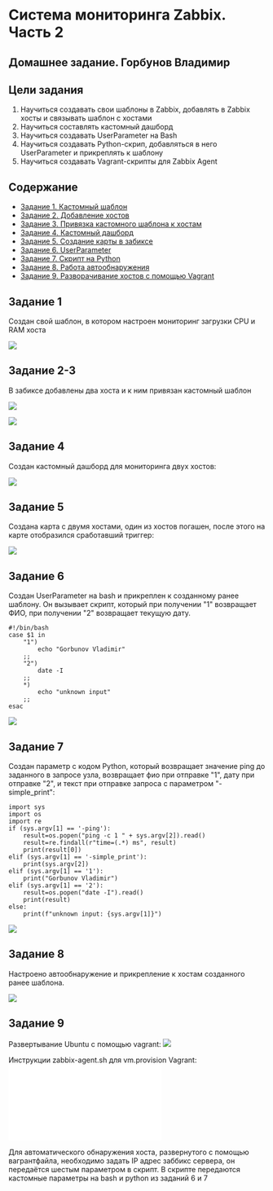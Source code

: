 # Система мониторинга Zabbix. Часть 2
## Домашнее задание. Горбунов Владимир

## Цели задания
1. Научитьcя создавать свои шаблоны в Zabbix, добавлять в Zabbix хосты и связывать шаблон с хостами
2. Научиться составлять кастомный дашборд
3. Научиться создавать UserParameter на Bash
4. Научиться создавать Python-скрип, добавляться в него UserParameter и прикреплять к шаблону
5. Научиться создавать Vagrant-скрипты для Zabbix Agent


## Содержание
- [Задание 1. Кастомный шаблон](#Задание-1)
- [Задание 2. Добавление хостов](#Задание-2-3)  
- [Задание 3. Привязка кастомного шаблона к хостам](#Задание-2-3)  
- [Задание 4. Кастомный дашборд](#Задание-4)  
- [Задание 5. Создание карты в забиксе](#Задание-5)  
- [Задание 6. UserParameter](#Задание-6)  
- [Задание 7. Скрипт на Python](#Задание-7)  
- [Задание 8. Работа автообнаружения](#Задание-8)  
- [Задание 9. Разворачивание хостов с помощью Vagrant](#Задание-9)  

## Задание 1

Создан свой шаблон, в котором настроен мониторинг загрузки CPU и RAM хоста

![](img/zabbix-1.jpg)

## Задание 2-3

В забиксе добавлены два хоста и к ним привязан кастомный шаблон

![](img/zabbix-2.jpg)

![](img/zabbix-3.jpg)

## Задание 4

Создан кастомный дашборд для мониторинга двух хостов:

![](img/zabbix-4.jpg)

## Задание 5

Создана карта с двумя хостами, один из хостов погашен, после этого на карте отобразился сработавший триггер:

![](img/zabbix-5.jpg)

## Задание 6

Создан UserParameter на bash и прикреплен к созданному ранее шаблону. 
Он вызывает скрипт, который при получении "1" возвращает ФИО, при получении "2" возвращает текущую дату.

```
#!/bin/bash
case $1 in
    "1")
        echo "Gorbunov Vladimir"
    ;;
    "2")
        date -I
    ;;
    *)
        echo "unknown input"
    ;;
esac
```

![](img/zabbix-6.jpg)

## Задание 7

Создан параметр с кодом Python, который возвращает значение ping до заданного в запросе узла, возвращает фио при отправке "1", дату при отправке "2", и текст при отправке запроса с параметром "-simple_print":

```
import sys
import os
import re
if (sys.argv[1] == '-ping'):
    result=os.popen("ping -c 1 " + sys.argv[2]).read() 
    result=re.findall(r"time=(.*) ms", result) 
    print(result[0]) 
elif (sys.argv[1] == '-simple_print'): 
    print(sys.argv[2]) 
elif (sys.argv[1] == '1'): 
    print("Gorbunov Vladimir") 
elif (sys.argv[1] == '2'): 
    result=os.popen("date -I").read()
    print(result)
else: 
    print(f"unknown input: {sys.argv[1]}") 
```

![](img/zabbix-7.jpg)

## Задание 8

Настроено автообнаружение и прикрепление к хостам созданного ранее шаблона.

![](img/zabbix-8.jpg)

## Задание 9

Развертывание Ubuntu с помощью vagrant:
![](./Vagrantfile)


Инструкции zabbix-agent.sh для vm.provision Vagrant:
![](./zabbix-agent.sh)

Для автоматического обнаружения хоста, развернутого с помощью вагрантфайла, необходимо задать IP адрес заббикс сервера, он передаётся шестым параметром в скрипт.
В скрипте передаются кастомные параметры на bash и python из заданий 6 и 7




